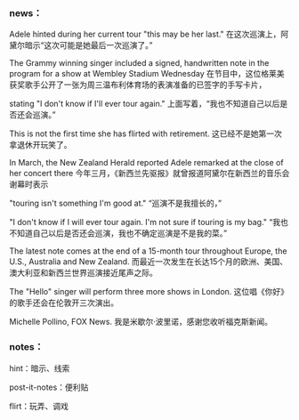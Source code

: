 ### news：

Adele hinted during her current tour "this may be her last." 在这次巡演上，阿黛尔暗示“这次可能是她最后一次巡演了。”

The Grammy winning singer included a signed, handwritten note in the program for a show at Wembley Stadium Wednesday 在节目中，这位格莱美获奖歌手公开了一张为周三温布利体育场的表演准备的已签字的手写卡片，

stating "I don't know if I'll ever tour again." 上面写着，“我也不知道自己以后是否还会巡演。”

This is not the first time she has flirted with retirement. 这已经不是她第一次拿退休开玩笑了。

In March, the New Zealand Herald reported Adele remarked at the close of her concert there 今年三月，《新西兰先驱报》就曾报道阿黛尔在新西兰的音乐会谢幕时表示

"touring isn't something I'm good at." “巡演不是我擅长的，”

"I don't know if I will ever tour again. I'm not sure if touring is my bag." “我也不知道自己以后是否还会巡演，我也不确定巡演是不是我的菜。”

The latest note comes at the end of a 15-month tour throughout Europe, the U.S., Australia and New Zealand. 而最近一次发生在长达15个月的欧洲、美国、澳大利亚和新西兰世界巡演接近尾声之际。

The "Hello" singer will perform three more shows in London. 这位唱《你好》的歌手还会在伦敦开三次演出。

Michelle Pollino, FOX News. 我是米歇尔·波里诺，感谢您收听福克斯新闻。



### notes：

hint：暗示、线索

post-it-notes：便利贴

flirt：玩弄、调戏

